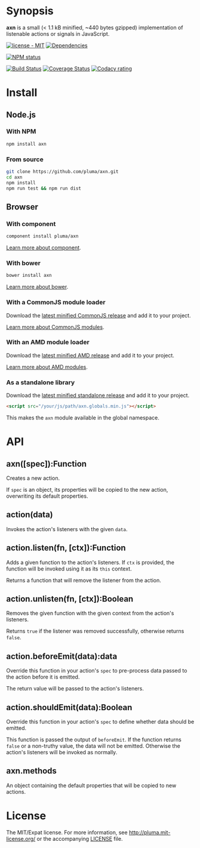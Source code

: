 # Synopsis

**axn** is a small (< 1.1 kB minified, ~440 bytes gzipped) implementation of listenable actions or signals in JavaScript.

[![license - MIT](https://img.shields.io/npm/l/axn.svg)](http://pluma.mit-license.org) [![Dependencies](https://img.shields.io/david/pluma/axn.svg)](https://david-dm.org/pluma/axn)

[![NPM status](https://nodei.co/npm/axn.png?compact=true)](https://npmjs.org/package/axn)

[![Build Status](https://img.shields.io/travis/pluma/axn.svg)](https://travis-ci.org/pluma/axn) [![Coverage Status](https://img.shields.io/coveralls/pluma/axn.svg)](https://coveralls.io/r/pluma/axn?branch=master) [![Codacy rating](https://img.shields.io/codacy/18052d33b87d4f2fb42c79ab99152e9b)](https://www.codacy.com/public/me_4/axn)

# Install

## Node.js

### With NPM

```sh
npm install axn
```

### From source

```sh
git clone https://github.com/pluma/axn.git
cd axn
npm install
npm run test && npm run dist
```

## Browser

### With component

```sh
component install pluma/axn
```

[Learn more about component](https://github.com/component/component).

### With bower

```sh
bower install axn
```

[Learn more about bower](https://github.com/twitter/bower).

### With a CommonJS module loader

Download the [latest minified CommonJS release](https://raw.github.com/pluma/axn/master/dist/axn.min.js) and add it to your project.

[Learn more about CommonJS modules](http://wiki.commonjs.org/wiki/Modules/1.1).

### With an AMD module loader

Download the [latest minified AMD release](https://raw.github.com/pluma/axn/master/dist/axn.amd.min.js) and add it to your project.

[Learn more about AMD modules](http://requirejs.org/docs/whyamd.html).

### As a standalone library

Download the [latest minified standalone release](https://raw.github.com/pluma/axn/master/dist/axn.globals.min.js) and add it to your project.

```html
<script src="/your/js/path/axn.globals.min.js"></script>
```

This makes the `axn` module available in the global namespace.

# API

## axn([spec]):Function

Creates a new action.

If `spec` is an object, its properties will be copied to the new action, overwriting its default properties.

## action(data)

Invokes the action's listeners with the given `data`.

## action.listen(fn, [ctx]):Function

Adds a given function to the action's listeners. If `ctx` is provided, the function will be invoked using it as its `this` context.

Returns a function that will remove the listener from the action.

## action.unlisten(fn, [ctx]):Boolean

Removes the given function with the given context from the action's listeners.

Returns `true` if the listener was removed successfully, otherwise returns `false`.

## action.beforeEmit(data):data

Override this function in your action's `spec` to pre-process data passed to the action before it is emitted.

The return value will be passed to the action's listeners.

## action.shouldEmit(data):Boolean

Override this function in your action's `spec` to define whether data should be emitted.

This function is passed the output of `beforeEmit`. If the function returns `false` or a non-truthy value, the data will not be emitted. Otherwise the action's listeners will be invoked as normally.

## axn.methods

An object containing the default properties that will be copied to new actions.

# License

The MIT/Expat license. For more information, see http://pluma.mit-license.org/ or the accompanying [LICENSE](https://github.com/pluma/axn/blob/master/LICENSE) file.
